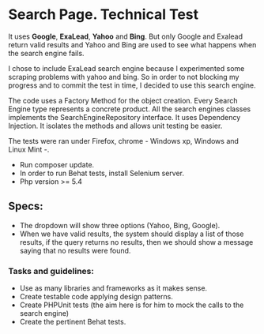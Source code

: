 # Search Page. Technical Test

It uses **Google**, **ExaLead**, **Yahoo** and **Bing**. But only Google and Exalead return valid results and Yahoo and Bing
 are used to see what happens when the search engine fails.

I chose to include ExaLead search engine because I experimented some scraping problems with yahoo and bing.
So in order to not blocking my progress and to commit the test in time, I decided to use this search engine.
 
The code uses a Factory Method for the object creation. Every Search Engine type represents a concrete product.
All the search engines classes implements the SearchEngineRepository interface.
It uses Dependency Injection. It isolates the methods and allows unit testing be easier.
 
The tests were ran under Firefox, chrome - Windows xp, Windows and Linux Mint -.
 
* Run composer update.
* In order to run Behat tests, install Selenium server.
* Php version >= 5.4
 
## Specs:
 
* The dropdown will show three options (Yahoo, Bing, Google).
* When we have valid results, the system should display a list of those results, if the query returns no results, 
   then we should show a message saying that no results were found.

### Tasks and guidelines:

* Use as many libraries and frameworks as it makes sense.
* Create testable code applying design patterns.
* Create PHPUnit tests (the aim here is for him to mock the calls to the search engine)
* Create the pertinent Behat tests.